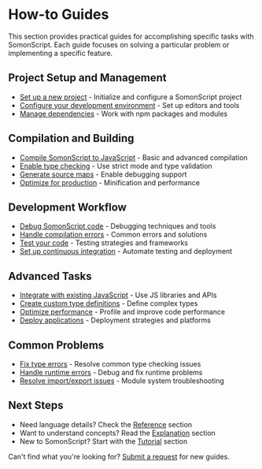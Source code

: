 # How-to Guides

This section provides practical guides for accomplishing specific tasks with
SomonScript. Each guide focuses on solving a particular problem or implementing
a specific feature.

## Project Setup and Management

- [Set up a new project](setup-project.md) - Initialize and configure a
  SomonScript project
- [Configure your development environment](configure-dev-environment.md) - Set
  up editors and tools
- [Manage dependencies](manage-dependencies.md) - Work with npm packages and
  modules

## Compilation and Building

- [Compile SomonScript to JavaScript](compile-to-javascript.md) - Basic and
  advanced compilation
- [Enable type checking](enable-type-checking.md) - Use strict mode and type
  validation
- [Generate source maps](generate-source-maps.md) - Enable debugging support
- [Optimize for production](optimize-for-production.md) - Minification and
  performance

## Development Workflow

- [Debug SomonScript code](debug-code.md) - Debugging techniques and tools
- [Handle compilation errors](handle-compilation-errors.md) - Common errors and
  solutions
- [Test your code](test-your-code.md) - Testing strategies and frameworks
- [Set up continuous integration](setup-ci.md) - Automate testing and deployment

## Advanced Tasks

- [Integrate with existing JavaScript](integrate-with-javascript.md) - Use JS
  libraries and APIs
- [Create custom type definitions](create-type-definitions.md) - Define complex
  types
- [Optimize performance](optimize-performance.md) - Profile and improve code
  performance
- [Deploy applications](deploy-applications.md) - Deployment strategies and
  platforms

## Common Problems

- [Fix type errors](fix-type-errors.md) - Resolve common type checking issues
- [Handle runtime errors](handle-runtime-errors.md) - Debug and fix runtime
  problems
- [Resolve import/export issues](resolve-import-export-issues.md) - Module
  system troubleshooting

## Next Steps

- Need language details? Check the [Reference](../reference/) section
- Want to understand concepts? Read the [Explanation](../explanation/) section
- New to SomonScript? Start with the [Tutorial](../tutorial/) section

Can't find what you're looking for?
[Submit a request](https://github.com/Slashmsu/somoni-script/issues) for new
guides.
